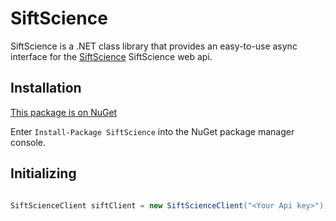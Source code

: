 SiftScience
===========

SiftScience is a .NET class library that provides an easy-to-use async interface for the  [SiftScience](https://siftscience.com) SiftScience web api. 

## Installation

[This package is on NuGet](https://www.nuget.org/packages/SiftScience/)

Enter `Install-Package SiftScience` into the NuGet package manager console.

## Initializing

```csharp

SiftScienceClient siftClient = new SiftScienceClient("<Your Api key>");

```
